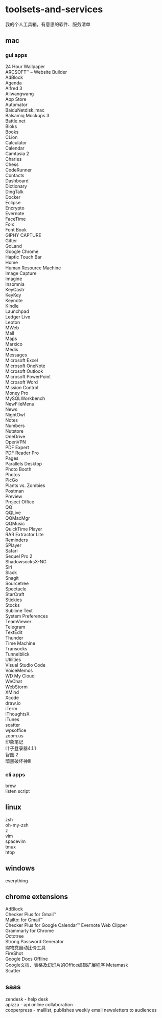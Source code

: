 # toolsets-and-services
我的个人工具箱，有意思的软件、服务清单

## mac
### gui apps
24 Hour Wallpaper  
ARCSOFT™ – Website Builder  
AdBlock  
Agenda  
Alfred 3  
Aliwangwang  
App Store  
Automator  
BaiduNetdisk_mac  
Balsamiq Mockups 3  
Battle.net  
Bloks  
Books  
CLion  
Calculator  
Calendar  
Camtasia 2  
Charles  
Chess  
CodeRunner  
Contacts  
Dashboard  
Dictionary  
DingTalk  
Docker  
Eclipse  
Encrypto  
Evernote  
FaceTime  
Folx  
Font Book  
GIPHY CAPTURE  
Gitter  
GoLand  
Google Chrome  
Haptic Touch Bar  
Home  
Human Resource Machine  
Image Capture  
Imagine  
Insomnia  
KeyCastr  
KeyKey  
Keynote  
Kindle  
Launchpad  
Ledger Live  
Lepton  
MWeb  
Mail  
Maps  
Marxico  
Medis  
Messages  
Microsoft Excel  
Microsoft OneNote  
Microsoft Outlook  
Microsoft PowerPoint  
Microsoft Word  
Mission Control  
Money Pro  
MySQLWorkbench  
NewFileMenu  
News  
NightOwl  
Notes  
Numbers  
Nutstore  
OneDrive  
OpenVPN  
PDF Expert  
PDF Reader Pro  
Pages  
Parallels Desktop  
Photo Booth  
Photos  
PicGo  
Plants vs. Zombies  
Postman  
Preview  
Project Office  
QQ  
QQLive  
QQMacMgr  
QQMusic  
QuickTime Player  
RAR Extractor Lite  
Reminders  
SPlayer  
Safari  
Sequel Pro 2  
ShadowsocksX-NG  
Siri  
Slack  
Snagit  
Sourcetree  
Spectacle  
StarCraft  
Stickies  
Stocks  
Sublime Text  
System Preferences  
TeamViewer  
Telegram  
TextEdit  
Thunder  
Time Machine  
Transocks  
Tunnelblick  
Utilities  
Visual Studio Code  
VoiceMemos  
WD My Cloud  
WeChat  
WebStorm  
XMind  
Xcode  
draw.io  
iTerm  
iThoughtsX  
iTunes  
scatter  
wpsoffice  
zoom.us  
印象笔记  
叶子登录器4.1.1  
智图 2  
暗黑破坏神III  

### cli apps
brew  
listen script  

## linux
zsh  
oh-my-zsh  
z  
vim  
spacevim  
tmux  
htop  


## windows
everything  

## chrome extensions
AdBlock  
Checker Plus for Gmail™  
Mailto: for Gmail™  
Checker Plus for Google Calendar™
Evernote Web Clipper  
Grammarly for Chrome  
Octotree  
Strong Password Generator  
购物党自动比价工具  
FireShot  
Google Docs Offline  
Google文档、表格及幻灯片的Office编辑扩展程序 
Metamask  
Scatter  

## saas
zendesk - help desk  
apizza - api online collaboration  
cooperpress - maillist, publishes weekly email newsletters to audiences  

